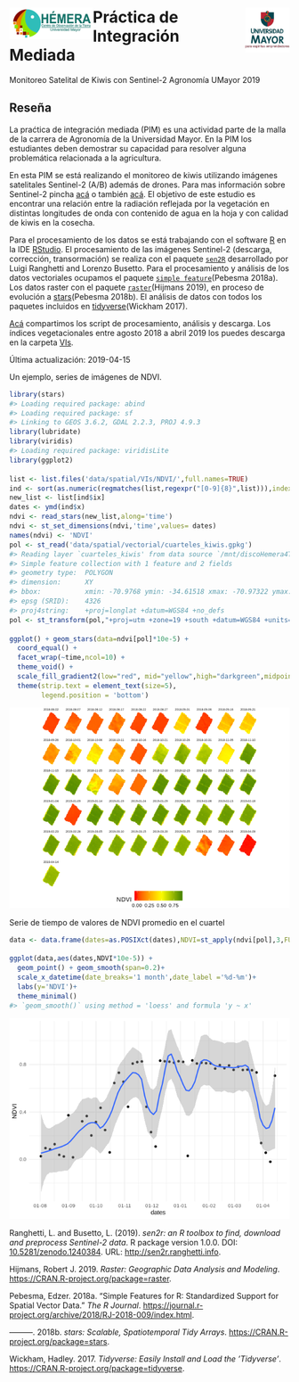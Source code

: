 
<!-- IMPORTANT: do NOT edit README.Rmd! Edit index.Rmd instead,       -->

<!-- and generate README.Rmd using inst/extdata/code/create_README.sh -->

# <img src="img/logo_hemera.jpg" align="left" width="150px" /> <img src="img/Logo-UMAYOR.png" align="right" width="80px" />

# Práctica de Integración Mediada

Monitoreo Satelital de Kiwis con Sentinel-2 Agronomía UMayor 2019

## Reseña

La praćtica de integración mediada (PIM) es una actividad parte de la
malla de la carrera de Agronomía de la Universidad Mayor. En la PIM los
estudiantes deben demostrar su capacidad para resolver alguna
problemática relacionada a la agricultura.

En esta PIM se está realizando el monitoreo de kiwis utilizando imágenes
satelitales Sentinel-2 (A/B) además de drones. Para mas información
sobre Sentinel-2 pincha [acá](https://es.wikipedia.org/wiki/Sentinel-2)
o también
[acá](https://sentinel.esa.int/web/sentinel/missions/sentinel-2). El
objetivo de este estudio es encontrar una relación entre la radiación
reflejada por la vegetación en distintas longitudes de onda con
contenido de agua en la hoja y con calidad de kiwis en la cosecha.

Para el procesamiento de los datos se está trabajando con el software
[R](https://www.r-project.org/) en la IDE
[RStudio](https://www.rstudio.com/). El procesamiento de las imágenes
Sentinel-2 (descarga, corrección, transormación) se realiza con el
paquete [`sen2R`](https://github.com/ranghetti/sen2r) desarrollado por
Luigi Ranghetti and Lorenzo Busetto. Para el procesamiento y análisis de
los datos vectoriales ocupamos el paquete [`simple
feature`](https://github.com/r-spatial/sf)(Pebesma 2018a). Los datos
raster con el paquete
[`raster`](https://cran.r-project.org/web/packages/raster/index.html)(Hijmans
2019), en proceso de evolución a
[stars](https://github.com/r-spatial/stars)(Pebesma 2018b). El análisis
de datos con todos los paquetes incluidos en
[tidyverse](https://www.tidyverse.org/)(Wickham 2017).

[Acá](/R) compartimos los script de procesamiento, análisis y descarga.
Los índices vegetacionales entre agosto 2018 a abril 2019 los puedes
descarga en la carpeta [VIs](data/spatial/VIs).

Última actualización: 2019-04-15

Un ejemplo, series de imágenes de NDVI.

``` r
library(stars)
#> Loading required package: abind
#> Loading required package: sf
#> Linking to GEOS 3.6.2, GDAL 2.2.3, PROJ 4.9.3
library(lubridate)
library(viridis)
#> Loading required package: viridisLite
library(ggplot2)

list <- list.files('data/spatial/VIs/NDVI/',full.names=TRUE)
ind <- sort(as.numeric(regmatches(list,regexpr("[0-9]{8}",list))),index.return=TRUE)
new_list <- list[ind$ix]
dates <- ymd(ind$x)
ndvi <- read_stars(new_list,along='time')
ndvi <- st_set_dimensions(ndvi,'time',values= dates)
names(ndvi) <- 'NDVI'
pol <- st_read('data/spatial/vectorial/cuarteles_kiwis.gpkg')
#> Reading layer `cuarteles_kiwis' from data source `/mnt/discoHemera4TB1/UMayor/Agronomia/PIM/2019-I/Kiwis-Sentinel2/data/spatial/vectorial/cuarteles_kiwis.gpkg' using driver `GPKG'
#> Simple feature collection with 1 feature and 2 fields
#> geometry type:  POLYGON
#> dimension:      XY
#> bbox:           xmin: -70.9768 ymin: -34.61518 xmax: -70.97322 ymax: -34.61144
#> epsg (SRID):    4326
#> proj4string:    +proj=longlat +datum=WGS84 +no_defs
pol <- st_transform(pol,"+proj=utm +zone=19 +south +datum=WGS84 +units=m +no_defs +ellps=WGS84 +towgs84=0,0,0 ")

ggplot() + geom_stars(data=ndvi[pol]*10e-5) +
  coord_equal() +
  facet_wrap(~time,ncol=10) +
  theme_void() +
  scale_fill_gradient2(low="red", mid="yellow",high="darkgreen",midpoint=0.5,na.value="transparent") +
  theme(strip.text = element_text(size=5),
        legend.position = 'bottom')
```

![](README-unnamed-chunk-2-1.png)<!-- -->

Serie de tiempo de valores de NDVI promedio en el
cuartel

``` r
data <- data.frame(dates=as.POSIXct(dates),NDVI=st_apply(ndvi[pol],3,FUN='mean',na.rm=TRUE)$NDVI)

ggplot(data,aes(dates,NDVI*10e-5)) + 
  geom_point() + geom_smooth(span=0.2)+
  scale_x_datetime(date_breaks='1 month',date_label ='%d-%m')+
  labs(y='NDVI')+
  theme_minimal()
#> `geom_smooth()` using method = 'loess' and formula 'y ~ x'
```

![](README-unnamed-chunk-3-1.png)<!-- -->

Ranghetti, L. and Busetto, L. (2019). *sen2r: an R toolbox to find,
download and preprocess Sentinel-2 data*. R package version 1.0.0. DOI:
[10.5281/zenodo.1240384](https://dx.doi.org/10.5281/zenodo.1240384).
URL: <http://sen2r.ranghetti.info>.

<div id="refs" class="references">

<div id="ref-Hijmans2019">

Hijmans, Robert J. 2019. *Raster: Geographic Data Analysis and
Modeling*. <https://CRAN.R-project.org/package=raster>.

</div>

<div id="ref-Pebesma2018">

Pebesma, Edzer. 2018a. “Simple Features for R: Standardized Support for
Spatial Vector Data.” *The R Journal*.
<https://journal.r-project.org/archive/2018/RJ-2018-009/index.html>.

</div>

<div id="ref-Pebesma2018b">

———. 2018b. *stars: Scalable, Spatiotemporal Tidy Arrays*.
<https://CRAN.R-project.org/package=stars>.

</div>

<div id="ref-Wickham2017">

Wickham, Hadley. 2017. *Tidyverse: Easily Install and Load the
’Tidyverse’*. <https://CRAN.R-project.org/package=tidyverse>.

</div>

</div>
